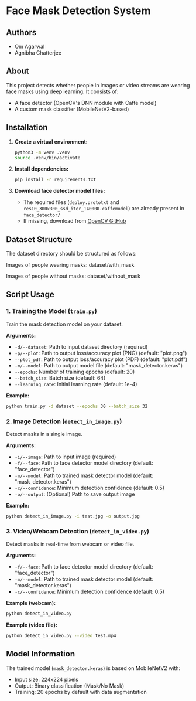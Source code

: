 # Face Mask Detection System

## Authors

- Om Agarwal
- Agnibha Chatterjee

## About

This project detects whether people in images or video streams are wearing face masks using deep learning. It consists of:

- A face detector (OpenCV's DNN module with Caffe model)
- A custom mask classifier (MobileNetV2-based)

## Installation

1. **Create a virtual environment:**

   ```bash
   python3 -m venv .venv
   source .venv/bin/activate
   ```

2. **Install dependencies:**

   ```bash
   pip install -r requirements.txt
   ```

3. **Download face detector model files:**
   - The required files (`deploy.prototxt` and `res10_300x300_ssd_iter_140000.caffemodel`) are already present in `face_detector/`
   - If missing, download from [OpenCV GitHub](https://github.com/opencv/opencv/tree/master/samples/dnn/face_detector)

## Dataset Structure

The dataset directory should be structured as follows:

Images of people wearing masks: dataset/with_mask

Images of people without masks: dataset/without_mask

## Script Usage

### 1. Training the Model (`train.py`)

Train the mask detection model on your dataset.

**Arguments:**

- `-d/--dataset`: Path to input dataset directory (required)
- `-p/--plot`: Path to output loss/accuracy plot (PNG) (default: "plot.png")
- `--plot_pdf`: Path to output loss/accuracy plot (PDF) (default: "plot.pdf")
- `-m/--model`: Path to output model file (default: "mask_detector.keras")
- `--epochs`: Number of training epochs (default: 20)
- `--batch_size`: Batch size (default: 64)
- `--learning_rate`: Initial learning rate (default: 1e-4)

**Example:**

```bash
python train.py -d dataset --epochs 30 --batch_size 32
```

### 2. Image Detection (`detect_in_image.py`)

Detect masks in a single image.

**Arguments:**

- `-i/--image`: Path to input image (required)
- `-f/--face`: Path to face detector model directory (default: "face_detector")
- `-m/--model`: Path to trained mask detector model (default: "mask_detector.keras")
- `-c/--confidence`: Minimum detection confidence (default: 0.5)
- `-o/--output`: (Optional) Path to save output image

**Example:**

```bash
python detect_in_image.py -i test.jpg -o output.jpg
```

### 3. Video/Webcam Detection (`detect_in_video.py`)

Detect masks in real-time from webcam or video file.

**Arguments:**

- `-f/--face`: Path to face detector model directory (default: "face_detector")
- `-m/--model`: Path to trained mask detector model (default: "mask_detector.keras")
- `-c/--confidence`: Minimum detection confidence (default: 0.5)

**Example (webcam):**

```bash
python detect_in_video.py
```

**Example (video file):**

```bash
python detect_in_video.py --video test.mp4
```

## Model Information

The trained model (`mask_detector.keras`) is based on MobileNetV2 with:

- Input size: 224x224 pixels
- Output: Binary classification (Mask/No Mask)
- Training: 20 epochs by default with data augmentation
